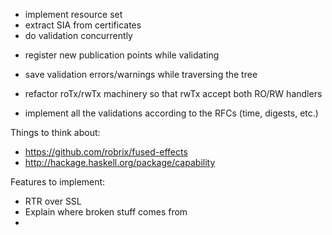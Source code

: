 + implement resource set
+ extract SIA from certificates
+ do validation concurrently 

- register new publication points while validating
- save validation errors/warnings while traversing the tree
- refactor roTx/rwTx machinery so that rwTx accept both RO/RW handlers


- implement all the validations according to the RFCs (time, digests, etc.)

Things to think about:

- https://github.com/robrix/fused-effects
- http://hackage.haskell.org/package/capability


Features to implement:
- RTR over SSL 
- Explain where broken stuff comes from
- 